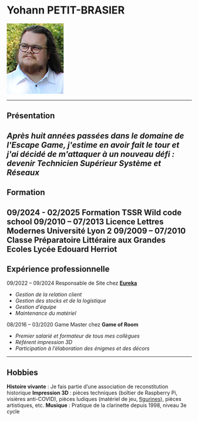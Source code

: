 # Yohann PETIT-BRASIER
![Portrait de Yohann Petit-Brasier](https://raw.githubusercontent.com/Prehistory-Banane/CV/refs/heads/main/Yohann%20CV.jpg)

---
## Présentation
_Après huit années passées dans le domaine de l'Escape Game, 
j'estime en avoir fait le tour et j'ai décidé de m'attaquer à un nouveau défi : 
devenir **Technicien Supérieur Système et Réseaux**_
---
## Formation
09/2024 - 02/2025      Formation TSSR
**Wild code school**
09/2010 – 07/2013      Licence Lettres Modernes
**Université Lyon 2**
09/2009 – 07/2010      Classe Préparatoire Littéraire aux Grandes Ecoles
**Lycée Edouard Herriot** 
---
## Expérience professionnelle
09/2022 – 09/2024      Responsable de Site chez **[Eureka](https://eureka-game.com)**
-	_Gestion de la relation client_
-	_Gestion des stocks et de la logistique_
-	_Gestion d’équipe_
-	_Maintenance du matériel_

08/2016 – 03/2020      Game Master chez **Game of Room** 
-	_Premier salarié et formateur de tous mes collègues_
-	_Référent impression 3D_
-	_Participation à l’élaboration des énigmes et des décors_
---
## Hobbies
**Histoire vivante** : Je fais partie d’une association de reconstitution historique
**Impression 3D** : pièces techniques (boîtier de Raspberry Pi, visières anti-COVID), pièces ludiques (matériel de jeu, [figurines](https://raw.githubusercontent.com/Prehistory-Banane/CV/refs/heads/main/John%20Stuart%20Mill.png)), pièces artistiques, etc.
**Musique** :  Pratique de la clarinette depuis 1998, niveau 3e cycle
